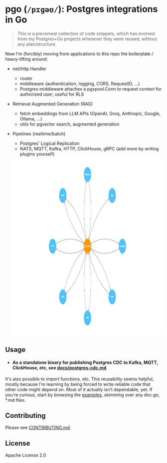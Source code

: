 # pgo (`/pɪɡəʊ/`): Postgres integrations in Go

> This is a piecemeal collection of code snippets, which has evolved from my Postgres+Go projects whenever they were reused, without any plan/structure.

Now I'm (forcibly) moving from applications to this repo the boilerplate / heavy-lifting around:

- net/http.Handler
  - router
  - middleware (authentication, logging, CORS, RequestID, ...)
  - Postgres middleware attaches a pgxpool.Conn to request context for authorized user; useful for RLS
- Retrieval Augmented Generation (RAG)
  - fetch embeddings from LLM APIs (OpenAI, Groq, Anthropic, Google, Ollama, ...)
  - utils for pgvector search, augmented generation
- Pipelines (realtime/batch)
  - Postgres' Logical Replication
  - NATS, MQTT, Kafka, HTTP, ClickHouse, gRPC (add more by writing plugins yourself)

  <img src="https://raw.githubusercontent.com/edgeflare/pgo/refs/heads/main/docs/img/pgo.png" alt="pgo - postgres integrations in go" style="height: 36rem;">

## Usage

- #### As a standalone binary for publishing Postgres CDC to Kafka, MQTT, ClickHouse, etc, see [docs/postgres-cdc.md](./docs/postgres-cdc.md)

It's also possible to import functions, etc. This reusability seems helpful, mostly because I'm learning by being forced to write reliable code that other code might depend on. Most of it actually isn’t dependable, yet. If you're curious, start by browsing the [examples](./examples/), skimming over any doc.go, *.md files.

## Contributing
Please see [CONTRIBUTING.md](CONTRIBUTING.md).

## License
Apache License 2.0
